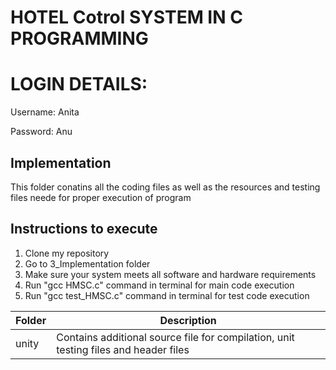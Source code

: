 # HOTEL Cotrol SYSTEM IN C PROGRAMMING

#  LOGIN DETAILS:

Username: Anita

Password: Anu
##  Implementation
This folder conatins all the coding files as well as the resources and testing files neede for proper execution of program

## Instructions to execute
1. Clone my repository
2. Go to 3_Implementation folder
3. Make sure your system meets all software and hardware requirements
4. Run "gcc HMSC.c" command in terminal for main code execution
5. Run "gcc test_HMSC.c" command in terminal for test code execution

| Folder | Description |
| --- | --- |
| unity | Contains additional source file for compilation, unit testing files and header files |
